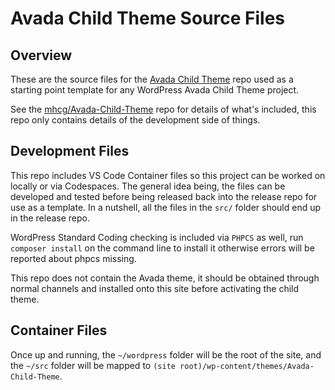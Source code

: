 # Avada Child Theme Source Files

## Overview

These are the source files for the [Avada Child Theme](https://github.com/mhcg/avada-child-theme) repo used as a starting point template for any WordPress Avada Child Theme project.

See the [mhcg/Avada-Child-Theme](https://github.com/mhcg/avada-child-theme) repo for details of what's included, this repo only contains details of the development side of things.

## Development Files

This repo includes VS Code Container files so this project can be worked on locally or via Codespaces. The general idea being, the files can be developed and tested before being released back into the release repo for use as a template. In a nutshell, all the files in the `src/` folder should end up in the release repo.

WordPress Standard Coding checking is included via `PHPCS` as well, run `composer install` on the command line to install it otherwise errors will be reported about phpcs missing.

This repo does not contain the Avada theme, it should be obtained through normal channels and installed onto this site before activating the child theme.

## Container Files

Once up and running, the `~/wordpress` folder will be the root of the site, and the `~/src` folder will be mapped to `(site root)/wp-content/themes/Avada-Child-Theme`.